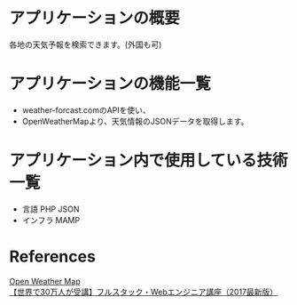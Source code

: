 # アプリケーションの概要
各地の天気予報を検索できます。(外国も可)

# アプリケーションの機能一覧
- weather-forcast.comのAPIを使い、
- OpenWeatherMapより、天気情報のJSONデータを取得します。

# アプリケーション内で使用している技術一覧
- 言語 PHP JSON
- インフラ MAMP

# References
[Open Weather Map](https://openweathermap.org/)<br>
[【世界で30万人が受講】フルスタック・Webエンジニア講座（2017最新版）](https://www.udemy.com/completeweb2_jp)
